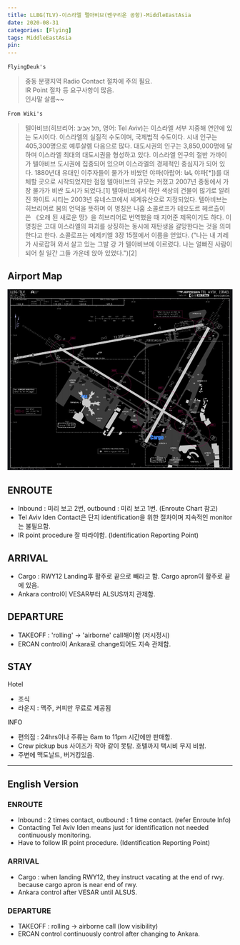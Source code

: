 ```yaml
---
title: LLBG(TLV)-이스라엘 펠아비브(벤구리온 공항)-MiddleEastAsia
date: 2020-08-31
categories: [Flying]
tags: MiddleEastAsia
pin:
---
```

`FlyingDeuk's`
>중동 분쟁지역 Radio Contact 절차에 주의 필요. <br>
IR Point 절차 등 요구사항이 많음. <br>
인사말 살롬~~

`From Wiki's`
>텔아비브(히브리어: תֵּל אָבִיב, 영어: Tel Aviv)는 이스라엘 서부 지중해 연안에 있는 도시이다. 이스라엘의 실질적 수도이며, 국제법적 수도이다. 시내 인구는 405,300명으로 예루살렘 다음으로 많다. 대도시권의 인구는 3,850,000명에 달하며 이스라엘 최대의 대도시권을 형성하고 있다. 이스라엘 인구의 절반 가까이가 텔아비브 도시권에 집중되어 있으며 이스라엘의 경제적인 중심지가 되어 있다. 1880년대 유대인 이주자들이 물가가 비쌌던 야파(아랍어: يافا 야파[*])를 대체할 곳으로 시작되었지만 점점 텔아비브의 규모는 커졌고 2007년 중동에서 가장 물가가 비싼 도시가 되었다.[1] 텔아비브에서 하얀 색상의 건물이 많기로 알려진 화이트 시티는 2003년 유네스코에서 세계유산으로 지정되었다.
텔아비브는 히브리어로 봄의 언덕을 뜻하며 이 명칭은 나훔 소콜로프가 테오도르 헤르츨이 쓴 《오래 된 새로운 땅》을 히브리어로 번역했을 때 지어준 제목이기도 하다. 이 명칭은 고대 이스라엘의 파괴를 상징하는 동시에 재탄생을 갈망한다는 것을 의미한다고 한다. 소콜로프는 에제키엘 3장 15절에서 이름을 얻었다. ("나는 내 겨레가 사로잡혀 와서 살고 있는 그발 강 가 텔아비브에 이르렀다. 나는 얼빠진 사람이 되어 칠 일간 그들 가운데 앉아 있었다.")[2]

## Airport Map
![tlv](/img/flying/airport/tlv_ap.jpg)

## ENROUTE
- Inbound : 미리 보고 2번, outbound : 미리 보고 1번. (Enroute Chart 참고)
- Tel Aviv Iden Contact은 단지 identification을 위한 절차이며 지속적인 monitor는 불필요함.
- IR point procedure 잘 따라야함.  (Identification Reporting Point)

## ARRIVAL
- Cargo : RWY12 Landing후 활주로 끝으로 빼라고 함. Cargo apron이 활주로 끝에 있음.
- Ankara control이 VESAR부터 ALSUS까지 관제함.  

## DEPARTURE
- TAKEOFF : 'rolling' -> 'airborne' call해야함 (저시정시)
- ERCAN control이 Ankara로 change되어도 지속 관제함.

## STAY
Hotel
- 조식
- 라운지 : 맥주, 커피만 무료로 제공됨

INFO
- 편의점 : 24hrs이나 주류는 6am to 11pm 시간에만 판매함.
- Crew pickup bus 사이즈가 작아 같이 못탐. 호텔까지 택시비 무지 비쌈.
- 주변에 맥도날드, 버거킹있음.

-----------

## English Version

### ENROUTE
- Inbound : 2 times contact, outbound : 1 time contact. (refer Enroute Info)
- Contacting  Tel Aviv Iden means just for identification not needed continuously monitoring.
- Have to follow IR point procedure.  (Identification Reporting Point)

### ARRIVAL
- Cargo : when landing RWY12, they instruct vacating at the end of rwy. because cargo apron is near end of rwy.
- Ankara control after VESAR until ALSUS.  

### DEPARTURE
- TAKEOFF : rolling -> airborne call (low visibility)
- ERCAN control continuously control after changing to Ankara.
